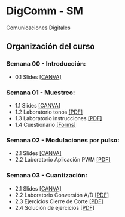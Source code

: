 # DigComm - SM
Comunicaciones Digitales

## Organización del curso

### Semana 00 - Introducción:
* 0.1 Slides [[CANVA]](https://www.canva.com/design/DAFqPz3ryZM/UGOHeBnqearLsuR1M3RdnQ/edit?utm_content=DAFqPz3ryZM&utm_campaign=designshare&utm_medium=link2&utm_source=sharebutton)

### Semana 01 - Muestreo:
* 1.1 Slides [[CANVA]](https://www.canva.com/design/DAFqn4zJHf8/-nZidbOzIgvU3h2T5ZPJyw/edit?utm_content=DAFqn4zJHf8&utm_campaign=designshare&utm_medium=link2&utm_source=sharebutton)
* 1.2 Laboratorio tonos [[PDF]](https://github.com/sfmoram/DigComm-SM/blob/main/Semana%201/VARIOUS%20TONES%20USED%20IN%20NATIONAL.pdf)
* 1.3 Laboratorio instrucciones [[PDF]](https://github.com/sfmoram/DigComm-SM/blob/main/Semana%201/Readme.md)
* 1.4 Cuestionario [[Forms]](https://docs.google.com/forms/d/e/1FAIpQLSdgnY9b8yPBY-okbJBbFgnLF_c_xPybdUOIILO2Gn7bukWW3g/viewform?usp=sf_link)

### Semana 02 - Modulaciones por pulso:
* 2.1 Slides [[CANVA]](https://www.canva.com/design/DAFrc-XyuHw/iVpAirnupUGP9kHZEzEHCA/edit?utm_content=DAFrc-XyuHw&utm_campaign=designshare&utm_medium=link2&utm_source=sharebutton)
* 2.2 Laboratorio Aplicación PWM [[PDF]](https://github.com/sfmoram/DigComm-SM/blob/main/Semana%2002/Laboratorio_1___Aplicaci%C3%B3n_de_PWM__Pulse_Width_Modulation_.pdf)

### Semana 03 - Cuantización:
* 2.1 Slides [[CANVA]](https://www.canva.com/design/DAFsCh179gc/eYsK9QemDegF-HvSlwfzSA/edit?utm_content=DAFsCh179gc&utm_campaign=designshare&utm_medium=link2&utm_source=sharebutton)
* 2.2 Laboratorio Conversión A/D [[PDF]](https://github.com/sfmoram/DigComm-SM/blob/main/Semana%2003/Laboratorio_2___ADC.pdf)
* 2.3 Ejercicios Cierre de Corte [[PDF]](https://github.com/sfmoram/DigComm-SM/blob/main/Semana%2003/Ejercicios%20Primer%20Corte.pdf)
* 2.4 Solución de ejercicios [[PDF]](https://github.com/sfmoram/DigComm-SM/blob/main/Semana%2003/Ejercicios%20Primer%20Corte%20-%20Soluci%C3%B3n.pdf)
